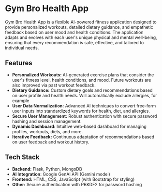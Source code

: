 # Gym Bro Health App

Gym Bro Health App is a flexible AI-powered fitness application designed to provide personalized workouts, detailed dietary guidance, and empathetic feedback based on user mood and health conditions. The application adapts and evolves with each user's unique physical and mental well-being, ensuring that every recommendation is safe, effective, and tailored to individual needs.

## Features

- **Personalized Workouts:** AI-generated exercise plans that consider the user's fitness level, health conditions, and mood. Future workouts are also improved via past workout feedback.
- **Dietary Guidance:** Custom dietary goals and recommendations based on user profile and health needs. Will automatically exclude allergies, for example
- **User Data Normalization:** Advanced AI techniques to convert free-form user inputs into standardized keywords for health, diet, and allergies.
- **Secure User Management:** Robust authentication with secure password hashing and session management.
- **Dynamic Dashboard:** Intuitive web-based dashboard for managing profiles, workouts, diets, and more.
- **Iterative Feedback:** Continuous adaptation of recommendations based on user feedback and workout history.

## Tech Stack

- **Backend:** Flask, Python, MongoDB
- **AI Integration:** Google GenAI API (Gemini model)
- **Frontend:** HTML, CSS, JavaScript (with Bootstrap for styling)
- **Other:** Secure authentication with PBKDF2 for password hashing


